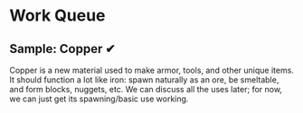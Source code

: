 # Work Queue

## Sample: Copper ✔ ️

Copper is a new material used to make armor, tools, and other unique items. It should function a lot like iron: 
spawn naturally as an ore, be smeltable, and form blocks, nuggets, etc. We can discuss all the uses later; for now, 
we can just get its spawning/basic use working.